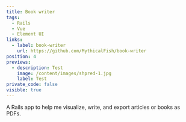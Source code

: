 ```yaml
---
title: Book writer
tags:
  - Rails
  - Vue
  - Element UI
links:
  - label: book-writer
    url: https://github.com/MythicalFish/book-writer
position: 4
previews:
  - description: Test
    image: /content/images/shpred-1.jpg
    label: Test
private_code: false
visible: true
---
```

A Rails app to help me visualize, write, and export articles or books as PDFs.